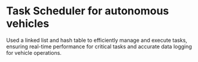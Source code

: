 # Task Scheduler for autonomous vehicles
Used a linked list and hash table to efficiently manage and execute tasks, ensuring real-time performance for critical tasks and accurate data logging for vehicle operations.
